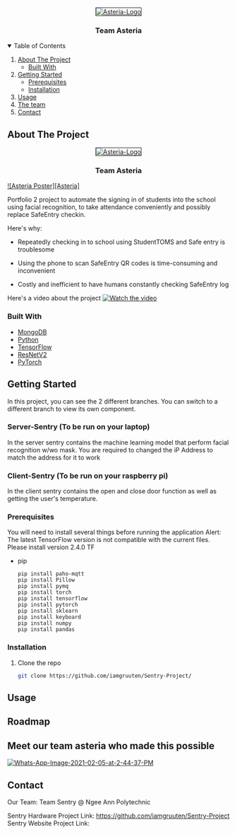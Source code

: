 <!-- PROJECT LOGO -->
<br />
<p align="center">
 <a href="https://ibb.co/b5r47Tp">
   <img src="https://i.ibb.co/LdCTvm4/Asteria-Logo.png" alt="Asteria-Logo" border="1">
  </a>
  <h3 align="center">Team Asteria</h3>
</p>



<!-- TABLE OF CONTENTS -->
<details open="open">
  <summary>Table of Contents</summary>
  <ol>
    <li>
      <a href="#about-the-project">About The Project</a>
      <ul>
        <li><a href="#built-with">Built With</a></li>
      </ul>
    </li>
    <li>
      <a href="#getting-started">Getting Started</a>
      <ul>
        <li><a href="#prerequisites">Prerequisites</a></li>
        <li><a href="#installation">Installation</a></li>
      </ul>
    </li>
    <li><a href="#usage">Usage</a></li>
    <li><a href="#contributing">The team</a></li>
    <li><a href="#contact">Contact</a></li>
  </ol>
</details>



<!-- ABOUT THE PROJECT -->
## About The Project

<p align="center">
 <a href="https://ibb.co/b5r47Tp">
   <img src="https://ibb.co/Yh419Lj" alt="Asteria-Logo" border="1">
  </a>
  <h3 align="center">Team Asteria</h3>
</p>

[![Asteria Poster][Asteria]](https://ibb.co/Yh419Lj)

Portfolio 2 project to automate the signing in of students into the school using facial recognition, to take attendance conveniently and possibly replace SafeEntry checkin.

Here's why:
* Repeatedly checking in to school using StudentTOMS and Safe entry is troublesome

* Using the phone to scan SafeEntry QR codes is time-consuming and inconvenient

* Costly and inefficient to have humans constantly checking SafeEntry log

Here's a video about the project
[![Watch the video](https://img.youtube.com/vi/T-D1KVIuvjA/maxresdefault.jpg)](https://youtu.be/8ZUMHWBw9uo)

### Built With

* [MongoDB](https://www.mongodb.com/)
* [Python](https://www.python.org/)
* [TensorFlow](https://www.tensorflow.org/)
* [ResNetV2](https://keras.io/api/applications/resnet/)
* [PyTorch](https://pytorch.org/)



<!-- GETTING STARTED -->
## Getting Started

In this project, you can see the 2 different branches. You can switch to a different branch to view its own component.

### Server-Sentry (To be run on your laptop)
In the server sentry contains the machine learning model that perform facial recognition w/wo mask.
You are required to changed the iP Address to match the address for it to work

### Client-Sentry (To be run on your raspberry pi)
In the client sentry contains the open and close door function as well as getting the user's temperature.

### Prerequisites

You will need to install several things before running the application
Alert: The latest TensorFlow version is not compatible with the current files. 
Please install version 2.4.0 TF

* pip
  ```
  pip install paho-mqtt
  pip install Pillow
  pip install pymq
  pip install torch
  pip install tensorflow
  pip install pytorch
  pip install sklearn
  pip install keyboard
  pip install numpy
  pip install pandas
  ```

### Installation

1. Clone the repo
   ```sh
   git clone https://github.com/iamgruuten/Sentry-Project/
   ```

<!-- USAGE EXAMPLES -->
## Usage

<!-- ROADMAP -->
## Roadmap

<!-- CONTRIBUTING -->
## Meet our team asteria who made this possible

<a href="https://ibb.co/x5pqDX8"><img src="https://i.ibb.co/NY82stn/Whats-App-Image-2021-02-05-at-2-44-37-PM.jpg" alt="Whats-App-Image-2021-02-05-at-2-44-37-PM" border="0"></a>

<!-- CONTACT -->
## Contact

Our Team: Team Sentry @ Ngee Ann Polytechnic

Sentry Hardware Project Link: https://github.com/iamgruuten/Sentry-Project
Sentry Website Project Link:


